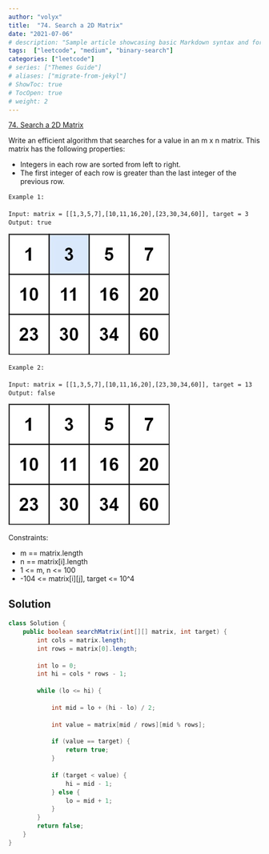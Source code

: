 ```yaml
---
author: "volyx"
title:  "74. Search a 2D Matrix"
date: "2021-07-06"
# description: "Sample article showcasing basic Markdown syntax and formatting for HTML elements."
tags:  ["leetcode", "medium", "binary-search"]
categories: ["leetcode"]
# series: ["Themes Guide"]
# aliases: ["migrate-from-jekyl"]
# ShowToc: true
# TocOpen: true
# weight: 2
---
```


[74. Search a 2D Matrix](https://leetcode.com/problems/search-a-2d-matrix/)

Write an efficient algorithm that searches for a value in an m x n matrix. This matrix has the following properties:

- Integers in each row are sorted from left to right.
- The first integer of each row is greater than the last integer of the previous row.

```txt
Example 1:

Input: matrix = [[1,3,5,7],[10,11,16,20],[23,30,34,60]], target = 3
Output: true
```

![ex1](/images/2021-07-06-search-matrix-ex1.jpg)

```txt
Example 2:

Input: matrix = [[1,3,5,7],[10,11,16,20],[23,30,34,60]], target = 13
Output: false
```

![ex2](/images/2021-07-06-search-matrix-ex2.jpg)

Constraints:

- m == matrix.length
- n == matrix[i].length
- 1 <= m, n <= 100
- -104 <= matrix[i][j], target <= 10^4

## Solution

```java
class Solution {
    public boolean searchMatrix(int[][] matrix, int target) {
        int cols = matrix.length;
        int rows = matrix[0].length;
        
        int lo = 0;
        int hi = cols * rows - 1;
        
        while (lo <= hi) {
            
            int mid = lo + (hi - lo) / 2;
            
            int value = matrix[mid / rows][mid % rows];
            
            if (value == target) {
                return true;
            }
            
            if (target < value) {
                hi = mid - 1;
            } else {
                lo = mid + 1;
            }
        }
        return false;
    }
}
```
